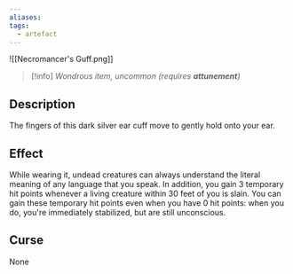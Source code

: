 ```yaml
---
aliases: 
tags:
  - artefact
---
```

![[Necromancer's Guff.png]]
>[!info]
>_Wondrous item, uncommon (requires **attunement**)_
## Description
The fingers of this dark silver ear cuff move to gently hold onto your ear.
## Effect
While wearing it, undead creatures can always understand the literal meaning of any language that you speak. In addition, you gain 3 temporary hit points whenever a living creature within 30 feet of you is slain. You can gain these temporary hit points even when you have 0 hit points: when you do, you're immediately stabilized, but are still unconscious.
## Curse
None


